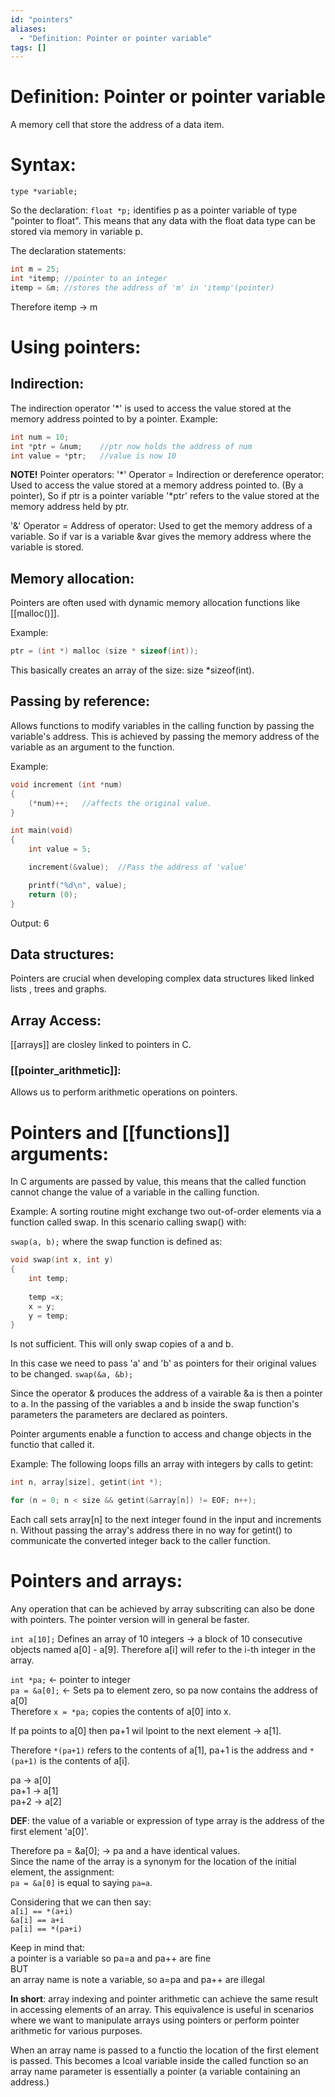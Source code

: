 ```yaml
---
id: "pointers"
aliases:
  - "Definition: Pointer or pointer variable"
tags: []
---
```


# Definition: Pointer or pointer variable
A memory cell that store the address of a data item.

# Syntax:
`type *variable;`

So the declaration:
`float *p;`
identifies p as a pointer variable of type "pointer to float". This means that any 
data with the float data type can be stored via memory in variable p.

The declaration statements:
```c
int m = 25;
int *itemp; //pointer to an integer
itemp = &m; //stores the address of 'm' in 'itemp'(pointer)
```
Therefore itemp -> m

# Using pointers:

## Indirection: 
The indirection operator '\*' is used to access the value stored at the memory 
address pointed to by a pointer.
Example:  
```c
int num = 10;
int *ptr = &num;    //ptr now holds the address of num
int value = *ptr;   //value is now 10
```
__NOTE!__ Pointer operators:
'\*' Operator = Indirection or dereference operator:
Used to access the value stored at a memory address pointed to. (By a pointer), 
So if ptr is a pointer variable '\*ptr' refers to the value stored at the memory 
address held by ptr.

'&' Operator = Address of operator:
Used to get the memory address of a variable.
So if var is a variable &var gives the memory address where the variable is stored.

## Memory allocation:
Pointers are often used with dynamic memory allocation functions like [[malloc()]].

Example:
```c
ptr = (int *) malloc (size * sizeof(int));
```
This basically creates an array of the size: size *sizeof(int).

## Passing by reference:
Allows functions to modify variables in the calling function by passing the variable's 
address. This is achieved by passing the memory address of the variable as an argument 
to the function.

Example:
```c
void increment (int *num)
{
    (*num)++;   //affects the original value.
}

int main(void)
{
    int value = 5;

    increment(&value);  //Pass the address of 'value'

    printf("%d\n", value);
    return (0);
}
```
Output: 6

## Data structures:
Pointers are crucial when developing complex data structures liked linked lists
, trees and graphs.

## Array Access:
[[arrays]] are closley linked to pointers in C.

### [[pointer_arithmetic]]:
Allows us to perform arithmetic operations on pointers.

# Pointers and [[functions]] arguments:
In C arguments are passed by value, this means that the called function cannot 
change the value of a variable in the calling function.

Example:
A sorting routine might exchange two out-of-order elements via a function called 
swap. In this scenario calling swap() with:

`swap(a, b);`
where the swap function is defined as:
```c
void swap(int x, int y)
{
    int temp;
    
    temp =x;
    x = y;
    y = temp;
}
```
Is not sufficient. This will only swap copies of a and b. 

In this case we need to pass 'a' and 'b' as pointers for their original values 
to be changed.
`swap(&a, &b);`

Since the operator & produces the address of a vairable &a is then a pointer to a.
In the passing of the variables a and b inside the swap function's parameters the 
parameters are declared as pointers.

Pointer arguments enable a function to access and change objects in the functio 
that called it.

Example: The following loops fills an array with integers by calls to getint:
```c
int n, array[size], getint(int *);

for (n = 0; n < size && getint(&array[n]) != EOF; n++);
```

Each call sets array[n] to the next integer found in the input and increments n.
Without passing the array's address there in no way for getint() to communicate 
the converted integer back to the caller function.

# Pointers and arrays:

Any operation that can be achieved by array subscriting can also be done with pointers.
The pointer version will in general be faster. 

`int a[10];`
Defines an array of 10 integers -> a block of 10 consecutive objects named a[0] - a[9].
Therefore a[i] will refer to the i-th integer in the array.

`int *pa;` <- pointer to integer  
`pa = &a[0];` <- Sets pa to element zero, so pa now contains the address of a[0]  
Therefore `x = *pa;` copies the contents of a[0] into x.

If pa points to a[0] then pa+1 wil lpoint to the next element -> a[1].  

Therefore `*(pa+1)` refers to the contents of a[1], pa+1 is the address and `*(pa+1)` 
is the contents of a[i].  
  
pa  -> a[0]  
pa+1 -> a[1]  
pa+2 -> a[2]  

__DEF__: the value of a variable or expression of type array is the address of the first element 'a[0]'.

Therefore pa = &a[0]; -> pa and a have identical values.  
Since the name of the array is a synonym for the location of the initial element, the assignment:  
`pa = &a[0]` is equal to saying `pa=a`.

Considering that we can then say:  
`a[i] == *(a+i)`  
`&a[i] == a+i`  
`pa[i] == *(pa+i)`

Keep in mind that:  
a pointer is a variable so pa=a and pa++ are fine  
BUT  
an array name is note a variable, so a=pa and pa++ are illegal  

__In short__: array indexing and pointer arithmetic can achieve the same result 
in accessing elements of an array. This equivalence is useful in scenarios where 
we want to manipulate arrays using pointers or perform pointer arithmetic for various 
purposes.

When an array name is passed to a functio the location of the first element is passed. 
This becomes a lcoal variable inside the called function so an array name parameter 
is essentially a pointer (a variable containing an address.)
